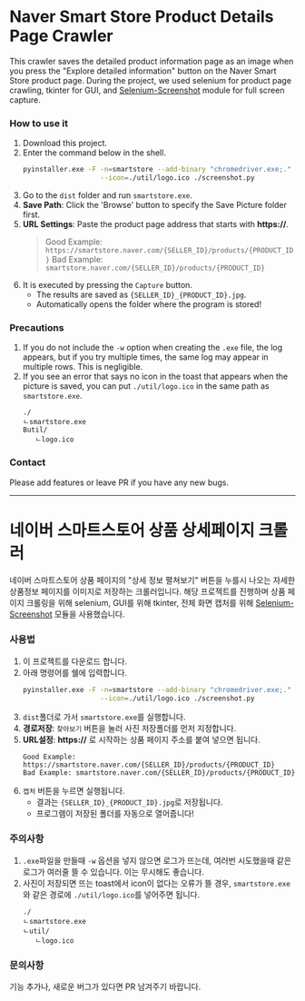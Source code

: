 
# Naver Smart Store Product Details Page Crawler

This crawler saves the detailed product information page as an image when you press the "Explore detailed information" button on the Naver Smart Store product page. During the project, we used selenium for product page crawling, tkinter for GUI, and [Selenium-Screenshot](https://pypi.org/project/Selenium-Screenshot/) module for full screen capture.

### How to use it
1. Download this project.
2. Enter the command below in the shell.
   ```sh
   pyinstaller.exe -F -n=smartstore --add-binary "chromedriver.exe;." \
                      --icon=./util/logo.ico ./screenshot.py
   ```
3. Go to the `dist` folder and run `smartstore.exe`.
4. **Save Path**: Click the 'Browse' button to specify the Save Picture folder first.
5. **URL Settings**: Paste the product page address that starts with **https://**.
   > Good Example: ``https://smartstore.naver.com/{SELLER_ID}/products/{PRODUCT_ID}``
   > Bad Example: ``smartstore.naver.com/{SELLER_ID}/products/{PRODUCT_ID}``
6. It is executed by pressing the `Capture` button.
   * The results are saved as `{SELLER_ID}_{PRODUCT_ID}.jpg`.
   * Automatically opens the folder where the program is stored!


### Precautions

1. If you do not include the `-w` option when creating the `.exe` file, the log appears, but if you try multiple times, the same log may appear in multiple rows. This is negligible.
2. If you see an error that says no icon in the toast that appears when the picture is saved, you can put `./util/logo.ico` in the same path as `smartstore.exe`.
   ```
   ./
   ㄴsmartstore.exe
   Butil/
      ㄴlogo.ico
   ```

### Contact

Please add features or leave PR if you have any new bugs.

---

# 네이버 스마트스토어 상품 상세페이지 크롤러

네이버 스마트스토어 상품 페이지의 "상세 정보 펼쳐보기" 버튼을 누를시 나오는 자세한 상품정보 페이지를 이미지로 저장하는 크롤러입니다. 해당 프로젝트를 진행하며 상품 페이지 크롤링을 위해 selenium, GUI를 위해 tkinter, 전체 화면 캡처를 위해 [Selenium-Screenshot](https://pypi.org/project/Selenium-Screenshot/) 모듈을 사용했습니다.

### 사용법
1. 이 프로젝트를 다운로드 합니다.
2. 아래 명령어를 쉘에 입력합니다.
   ```sh
   pyinstaller.exe -F -n=smartstore --add-binary "chromedriver.exe;." \
                      --icon=./util/logo.ico ./screenshot.py
   ```
3. ``dist``폴더로 가서 ``smartstore.exe``를 실행합니다.
4. **경로저장**: `찾아보기` 버튼을 눌러 사진 저장폴더를 먼저 지정합니다.
5. **URL설정**: **https://** 로 시작하는 상품 페이지 주소를 붙여 넣으면 됩니다.
   ```
   Good Example: https://smartstore.naver.com/{SELLER_ID}/products/{PRODUCT_ID}
   Bad Example: smartstore.naver.com/{SELLER_ID}/products/{PRODUCT_ID}
   ```
6. `캡처` 버튼을 누르면 실행됩니다.
   * 결과는 `{SELLER_ID}_{PRODUCT_ID}.jpg`로 저장됩니다.
   * 프로그램이 저장된 폴더를 자동으로 열어줍니다!


### 주의사항

1. `.exe`파일을 만들때 `-w` 옵션을 넣지 않으면 로그가 뜨는데, 여러번 시도했을때 같은로그가 여러줄 뜰 수 있습니다. 이는 무시해도 좋습니다.
2. 사진이 저장되면 뜨는 toast에서 icon이 없다는 오류가 뜰 경우, `smartstore.exe`와 같은 경로에 `./util/logo.ico`를 넣어주면 됩니다.
   ```
   ./
   ㄴsmartstore.exe
   ㄴutil/
      ㄴlogo.ico
   ```


### 문의사항

기능 추가나, 새로운 버그가 있다면 PR 남겨주기 바랍니다.
